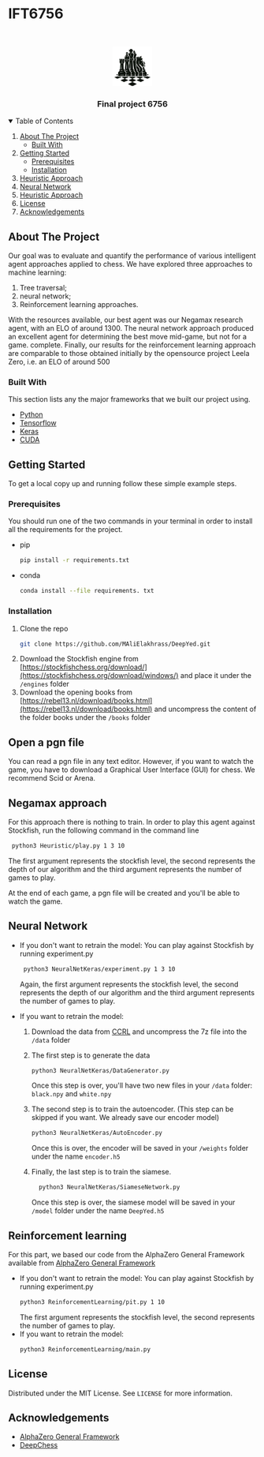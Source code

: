 # IFT6756
<!--
*** Thanks for checking out the Best-README-Template. If you have a suggestion
*** that would make this better, please fork the repo and create a pull request
*** or simply open an issue with the tag "enhancement".
*** Thanks again! Now go create something AMAZING! :D
-->



<!-- PROJECT SHIELDS -->
<!--
*** I'm using markdown "reference style" links for readability.
*** Reference links are enclosed in brackets [ ] instead of parentheses ( ).
*** See the bottom of this document for the declaration of the reference variables
*** for contributors-url, forks-url, etc. This is an optional, concise syntax you may use.
*** https://www.markdownguide.org/basic-syntax/#reference-style-links
-->


<!-- PROJECT LOGO -->
<br />
<p align="center">
  <a href="https://github.com/MAliElakhrass/DeepYed">
    <img src="image/logo.png" alt="Logo" width="80" height="80">
  </a>

  <h3 align="center">Final project 6756</h3>
</p>



<!-- TABLE OF CONTENTS -->
<details open="open">
  <summary>Table of Contents</summary>
  <ol>
    <li>
      <a href="#about-the-project">About The Project</a>
      <ul>
        <li><a href="#built-with">Built With</a></li>
      </ul>
    </li>
    <li>
      <a href="#getting-started">Getting Started</a>
      <ul>
        <li><a href="#prerequisites">Prerequisites</a></li>
        <li><a href="#installation">Installation</a></li>
      </ul>
    </li>
    <li><a href="#heuristic-approach">Heuristic Approach</a></li>
    <li><a href="#neural-network">Neural Network</a></li>
    <li><a href="#reinforcement-learning">Heuristic Approach</a></li>
    <li><a href="#license">License</a></li>
    <li><a href="#acknowledgements">Acknowledgements</a></li>
  </ol>
</details>



<!-- ABOUT THE PROJECT -->
## About The Project


Our goal was to evaluate and quantify the performance of various intelligent agent approaches applied to chess. We have explored three approaches to machine learning:
  1. Tree traversal;
  2. neural network;
  3. Reinforcement learning approaches.

With the resources available, our best agent was our Negamax research agent, with an ELO of around 1300. The neural network approach produced an excellent agent for determining the best move mid-game, but not for a game. complete. Finally, our results for the reinforcement learning approach are comparable to those obtained initially by the opensource project Leela Zero, i.e. an ELO of around 500

### Built With

This section lists any the major frameworks that we built our project using. 
* [Python](https://www.python.org/)
* [Tensorflow](https://www.tensorflow.org/)
* [Keras](https://keras.io/)
* [CUDA](https://developer.nvidia.com/cuda-toolkit)


<!-- GETTING STARTED -->
## Getting Started

To get a local copy up and running follow these simple example steps.

### Prerequisites

You should run one of the two commands in your terminal in order to install all the requirements for the project.
* pip
  ```sh
  pip install -r requirements.txt
  ```

* conda
  ```sh
  conda install --file requirements. txt
  ```

### Installation


1. Clone the repo
   ```sh
   git clone https://github.com/MAliElakhrass/DeepYed.git
   ```
2. Download the Stockfish engine from [https://stockfishchess.org/download/](https://stockfishchess.org/download/windows/) and place it under the `/engines` folder
3. Download the opening books from [https://rebel13.nl/download/books.html](https://rebel13.nl/download/books.html) and uncompress the content of the folder books under the `/books` folder

## Open a pgn file
You can read a pgn file in any text editor. However, if you want to watch the game, you have to download a Graphical User Interface (GUI) for chess. We recommend Scid or Arena.

## Negamax approach
For this approach there is nothing to train. In order to play this agent against Stockfish, run the following command in the command line
  ```sh
   python3 Heuristic/play.py 1 3 10
  ```
The first argument represents the stockfish level, the second represents the depth of our algorithm and the third argument represents the number of games to play.

At the end of each game, a pgn file will be created and you'll be able to watch the game.

## Neural Network

* If you don't want to retrain the model:
  You can play against Stockfish by running experiment.py
  ```sh
   python3 NeuralNetKeras/experiment.py 1 3 10
  ```
  Again, the first argument represents the stockfish level, the second represents the depth of our algorithm and the third argument represents the number of games to play.

* If you want to retrain the model:
  1. Download the data from [CCRL](http://ccrl.chessdom.com/ccrl/4040/) and uncompress the 7z file into the `/data` folder
  
  2. The first step is to generate the data
      ```sh
      python3 NeuralNetKeras/DataGenerator.py
      ```
      Once this step is over, you'll have two new files in your `/data` folder: `black.npy` and `white.npy`
  
  3.  The second step is to train the autoencoder. (This step can be skipped if you want. We already save our encoder model)
      ```sh
      python3 NeuralNetKeras/AutoEncoder.py
      ```
      Once this is over, the encoder will be saved in your `/weights` folder under the name `encoder.h5` 
  
  4. Finally, the last step is to train the siamese.
      ```sh
        python3 NeuralNetKeras/SiameseNetwork.py
      ```
      Once this step is over, the siamese model will be saved in your `/model` folder under the name `DeepYed.h5`

## Reinforcement learning
  For this part, we based our code from the AlphaZero General Framework available from [AlphaZero General Framework](https://github.com/suragnair/alpha-zero-general)
  * If you don't want to retrain the model:
    You can play against Stockfish by running experiment.py
    ```sh
    python3 ReinforcementLearning/pit.py 1 10
    ```
    The first argument represents the stockfish level, the second represents the number of games to play.
  * If you want to retrain the model:
      ```sh
      python3 ReinforcementLearning/main.py
      ```

<!-- LICENSE -->
## License

Distributed under the MIT License. See `LICENSE` for more information.


<!-- ACKNOWLEDGEMENTS -->
## Acknowledgements
* [AlphaZero General Framework](https://github.com/suragnair/alpha-zero-general)
* [DeepChess](https://arxiv.org/abs/1711.09667)
